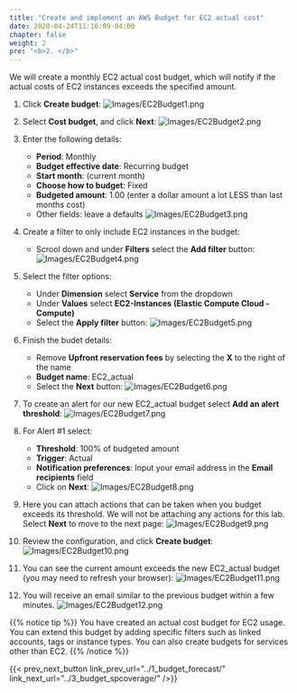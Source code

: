 ```yaml
---
title: "Create and implement an AWS Budget for EC2 actual cost"
date: 2020-04-24T11:16:09-04:00
chapter: false
weight: 2
pre: "<b>2. </b>"
---
```


We will create a monthly EC2 actual cost budget, which will notify if the actual costs of EC2 instances exceeds the specified amount.

1. Click **Create budget**:
![Images/EC2Budget1.png](/Cost/100_2_Cost_and_Usage_Governance/Images/EC2Budget1.png?classes=lab_picture_small)

2. Select **Cost budget**, and click **Next**:
![Images/EC2Budget2.png](/Cost/100_2_Cost_and_Usage_Governance/Images/EC2Budget2.png?classes=lab_picture_small)

3. Enter the following details:

    - **Period**: Monthly
    - **Budget effective date**: Recurring budget
    - **Start month**: (current month)
    - **Choose how to budget**: Fixed
    - **Budgeted amount**: 1.00 (enter a dollar amount a lot LESS than last months cost)
    - Other fields: leave a defaults
![Images/EC2Budget3.png](/Cost/100_2_Cost_and_Usage_Governance/Images/EC2Budget3.png?classes=lab_picture_small)

4. Create a filter to only include EC2 instances in the budget:
    - Scrool down and under **Filters** select the **Add filter** button:
![Images/EC2Budget4.png](/Cost/100_2_Cost_and_Usage_Governance/Images/EC2Budget4.png?classes=lab_picture_small)

5. Select the filter options:
    - Under **Dimension** select **Service** from the dropdown
    - Under **Values** select **EC2-Instances (Elastic Compute Cloud - Compute)**
    - Select the **Apply filter** button:
![Images/EC2Budget5.png](/Cost/100_2_Cost_and_Usage_Governance/Images/EC2Budget5.png?classes=lab_picture_small)

6. Finish the budet details:
    - Remove **Upfront reservation fees** by selecting the **X** to the right of the name
    - **Budget name**: EC2_actual
    - Select the **Next** button:
![Images/EC2Budget6.png](/Cost/100_2_Cost_and_Usage_Governance/Images/EC2Budget6.png?classes=lab_picture_small)

7. To create an alert for our new EC2_actual budget select **Add an alert threshold**:
![Images/EC2Budget7.png](/Cost/100_2_Cost_and_Usage_Governance/Images/EC2Budget7.png?classes=lab_picture_small)

8. For Alert #1 select:
    - **Threshold**: 100% of budgeted amount
    - **Trigger**: Actual
    - **Notification preferences**: Input your email address in the **Email recipients** field
    - Click on **Next**:
![Images/EC2Budget8.png](/Cost/100_2_Cost_and_Usage_Governance/Images/EC2Budget8.png?classes=lab_picture_small)

9. Here you can attach actions that can be taken when you budget exceeds its threshold. We will not be attaching any actions for this lab. Select **Next** to move to the next page:
![Images/EC2Budget9.png](/Cost/100_2_Cost_and_Usage_Governance/Images/EC2Budget9.png?classes=lab_picture_small)

10. Review the configuration, and click **Create budget**:
![Images/EC2Budget10.png](/Cost/100_2_Cost_and_Usage_Governance/Images/EC2Budget10.png?classes=lab_picture_small)

11. You can see the current amount exceeds the new EC2_actual budget (you may need to refresh your browser):
![Images/EC2Budget11.png](/Cost/100_2_Cost_and_Usage_Governance/Images/EC2Budget11.png?classes=lab_picture_small)

12. You will receive an email similar to the previous budget within a few minutes.
![Images/EC2Budget12.png](/Cost/100_2_Cost_and_Usage_Governance/Images/EC2Budget12.png?classes=lab_picture_small)


{{% notice tip %}}
You have created an actual cost budget for EC2 usage. You can extend this budget by adding specific filters such as linked accounts, tags or instance types. You can also create budgets for services other than EC2.
{{% /notice %}}

{{< prev_next_button link_prev_url="../1_budget_forecast/" link_next_url="../3_budget_spcoverage/" />}}
